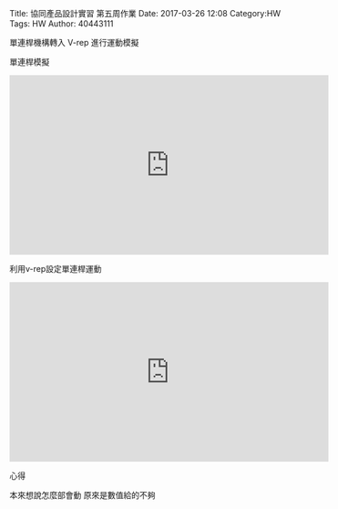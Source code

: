 Title: 協同產品設計實習 第五周作業
Date: 2017-03-26 12:08
Category:HW
Tags: HW
Author: 40443111 

<p>單連桿機構轉入 V-rep 進行運動模擬<p>

<!-- PELICAN_END_SUMMARY -->



<p>單連桿模擬<p>

<iframe width="560" height="315" src="https://www.youtube.com/embed/aeKd2fck0Ns?ecver=1" frameborder="0" allowfullscreen></iframe>

<p>利用v-rep設定單連桿運動<p>


<iframe width="560" height="315" src="https://www.youtube.com/embed/mC2ZDZPBd-8?ecver=1" frameborder="0" allowfullscreen></iframe>

<p>心得<p>

本來想說怎麼部會動 原來是數值給的不夠




